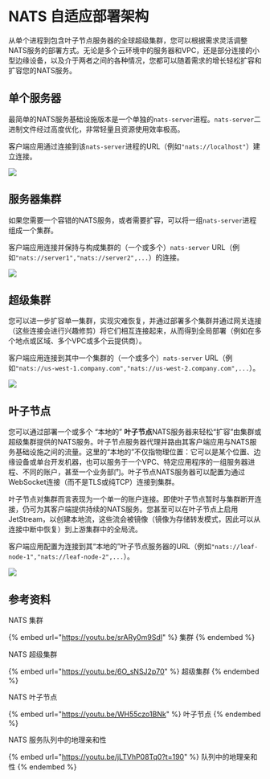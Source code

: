 # NATS 自适应部署架构

从单个进程到包含叶子节点服务器的全球超级集群，您可以根据需求灵活调整NATS服务的部署方式。无论是多个云环境中的服务器和VPC，还是部分连接的小型边缘设备，以及介于两者之间的各种情况，您都可以随着需求的增长轻松扩容和扩容您的NATS服务。

## 单个服务器

最简单的NATS服务基础设施版本是一个单独的`nats-server`进程。`nats-server`二进制文件经过高度优化，非常轻量且资源使用效率极高。

客户端应用通过连接到该`nats-server`进程的URL（例如`"nats://localhost"`）建立连接。

![](../.gitbook/assets/single-server.svg)

## 服务器集群

如果您需要一个容错的NATS服务，或者需要扩容，可以将一组`nats-server`进程组成一个集群。

客户端应用连接并保持与构成集群的（一个或多个）`nats-server` URL（例如`"nats://server1","nats://server2",...`）的连接。

![](../.gitbook/assets/server-cluster.svg)

## 超级集群

您可以进一步扩容单一集群，实现灾难恢复，并通过部署多个集群并通过网关连接（这些连接会进行兴趣修剪）将它们相互连接起来，从而得到全局部署（例如在多个地点或区域、多个VPC或多个云提供商）。

客户端应用连接到其中一个集群的（一个或多个）`nats-server` URL（例如`"nats://us-west-1.company.com","nats://us-west-2.company.com",...`）。

![](../.gitbook/assets/super_cluster.svg)

## 叶子节点

您可以通过部署一个或多个 “本地的” **叶子节点**NATS服务器来轻松“扩容”由集群或超级集群提供的NATS服务。叶子节点服务器代理并路由其客户端应用与NATS服务基础设施之间的流量。这里的“本地的”不仅指物理位置：它可以是某个位置、边缘设备或单台开发机器，也可以服务于一个VPC、特定应用程序的一组服务器进程、不同的账户，甚至一个业务部门。叶子节点NATS服务器可以配置为通过WebSocket连接（而不是TLS或纯TCP）连接到集群。

叶子节点对集群而言表现为一个单一的账户连接。即使叶子节点暂时与集群断开连接，仍可为其客户端提供持续的NATS服务。您甚至可以在叶子节点上启用JetStream，以创建本地流，这些流会被镜像（镜像为存储转发模式，因此可以从连接中断中恢复）到上游集群中的全局流。

客户端应用配置为连接到其“本地的”叶子节点服务器的URL（例如`"nats://leaf-node-1","nats://leaf-node-2",...`）。

![](../.gitbook/assets/leaf_nodes.svg)

## 参考资料

NATS 集群&#x20;

{% embed url="https://youtu.be/srARy0m9SdI" %}
集群
{% endembed %}

NATS 超级集群&#x20;

{% embed url="https://youtu.be/6O_sNSJ2p70" %}
超级集群
{% endembed %}

NATS 叶子节点&#x20;

{% embed url="https://youtu.be/WH55czo1BNk" %}
叶子节点
{% endembed %}

NATS 服务队列中的地理亲和性&#x20;

{% embed url="https://youtu.be/jLTVhP08Tq0?t=190" %}
队列中的地理亲和性
{% endembed %}